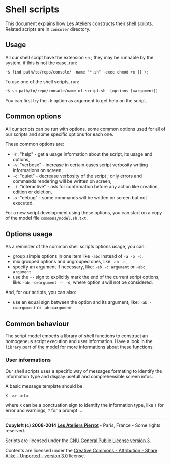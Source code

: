 Shell scripts
=============

This document explains how Les Ateliers constructs their shell scripts.
Related scripts are in `console/` directory.


Usage
-----

All our shell script have the extension `sh` ; they may be runnable by the system, if this is
not the case, run:

    ~$ find path/to/repo/console/ -name "*.sh" -exec chmod +x {} \;

To use one of the shell scripts, run:

    ~$ sh path/to/repo/console/name-of-script.sh -[options [=argument]]
    
You can first try the `-h` option as argument to get help on the script.


Common options
--------------

All our scripts can be run with options, some common options used for all of our scripts and
some specific options for each one.

These common options are:

-   `-h`: "help" - get a usage information about the script, its usage and options,
-   `-v`: "verbose" - increase in certain cases script verbosity writing informations on screen,
-   `-q`: "quiet" - decrease verbosity of the script ; only errors and commands rendering will be written on screen,
-   `-i`: "interactive" - ask for confirmation before any action like creation, edition or deletion,
-   `-x`: "debug" - some commands will be written on screen but not executed.

For a new script development using these options, you can start on a copy of the model file `commons/model.sh.txt`.


Options usage
-------------

As a reminder of the common shell scripts options usage, you can:

-   group simple options in one item like `-abc` instead of `-a -b -c`,
-   mix grouped options and ungrouped ones, like `-ab -c`,
-   specify an argument if necessary, like: `-ab -c argument` or `-abc argument`
-   use the `--` sign to explicitly mark the end of the current script options, like:
    `-ab -c=argument -- -d`, where option `d` will not be considered.

And, for our scripts, you can also:

-   use an equal sign between the option and its argument, like: `-ab -c=argument` or `-abc=argument`


Common behaviour
----------------

The script model embeds a library of shell functions to construct an homogeneus script execution
and user information. Have a look in the `library` part of [the model](commons/model.sh.txt) for
more informations about these functions.

### User informations

Our shell scripts uses a specific way of messages formating to identify the information type
and display usefull and comprehensible screen infos.

A basic message template should be:

    X  >> info

where `X` can be a ponctuation sign to identify the information type, like `!` for error and
warnings, `?` for a prompt ...



----
**Copyleft (c) 2008-2014 [Les Ateliers Pierrot](http://www.ateliers-pierrot.fr/)** - Paris, France - Some rights reserved.

Scripts are licensed under the [GNU General Public License version 3](http://www.gnu.org/licenses/gpl.html).

Contents are licensed under the [Creative Commons - Attribution - Share Alike - Unported - version 3.0](http://creativecommons.org/licenses/by-sa/3.0/) license.
